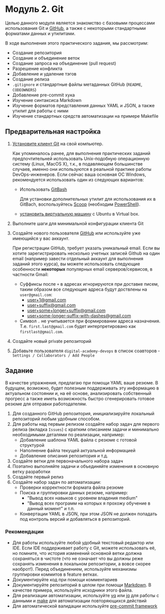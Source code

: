 # Модуль 2. Git

Целью данного модуля является знакомство с базовыми процессами использования Git и [GitHub](https://github.com), а также с некоторыми стандартными форматами данных и утилитами. 

В ходе выполнения этого практического задания, мы рассмотрим:
- Создание репозитория
- Создание и объединение веток
- Создание запроса на объединение (pull request)
- Разрешение конфликта
- Добавление и удаление тэгов
- Создание релиза
- `.gitignore` и стандартные файлы метаданных GitHub (`README`, `CODEOWNERS`)
- Добавление pre-commit хука
- Изучение синтаксиса Markdown
- Изучение форматов представления данных YAML и JSON, а также утилит для работы с ними
- Изучение стандартных средств автоматизации на примере Makefile

## Предварительная настройка

1. [Установите клиент Git](https://git-scm.com/book/en/v2/Getting-Started-Installing-Git) на свой компьютер. 
   
    Как упоминалось ранее, для выполнения практических заданий предпочтительней использовать Unix-подобную операционную систему (Linux, MacOS X), т.к., в подавляющем большинстве случаев, именно они используются в реальной практике работы DevOps-инженеров. 
    Если сейчас ваша основная ОС Windows, рекомендуется использовать один из следующих вариантов:
      - Использовать [GitBash](https://gitforwindows.org)
        
        Для установки дополнительных утилит для использования их в GitBach, воспользуйтесь [Scoop](https://scoop.sh/) (необходим [PowerShell](https://learn.microsoft.com/en-us/powershell/scripting/install/installing-powershell-on-windows?view=powershell-7.)).
      - [установить виртуальную машину](https://ubuntu.com/tutorials/how-to-run-ubuntu-desktop-on-a-virtual-machine-using-virtualbox#1-overview) с Ubuntu в Virtual box.
1. Выполните шаги для минимальной конфигурации клиента Git
1. Создайте нового пользователя [GitHub](https://github.com) или используйте уже имеющийся у вас аккаунт.
   
   При регистрации GitHub, требует указать уникальный email. Если вы хотите зарегистрировать несколько учетных записей Github на один email (например завести отдельный аккаунт для выполнения заданий этого курса), вы можете использовать следующие особенности **некоторых** популярных email серверов/сервисов, в частности Gmail:
     - Суффиксы после `+` в адресах игнорируются при доставке писем, таким образом все следующие адреса будут доствлены на `user@gmail.com`:
       - user+1@gmail.com
       - user+suffix@gmail.com
       - user+some+longer+suffix@gmail.com
       - user+some-longer-suffix-with-dashes@gmail.com
     - Символ `.` не учитывается при формировании адреса назначения. Т.е. `first.last@gmail.com` будет интерпретировано как `firstlast@gmail.com`.
1. Создайте новый private репозиторий 
1. Добавьте пользователя `digital-academy-devops` в список соавторов - `Settings / Collaborators / Add People`

## Задание

В качестве упражнения, предлагаю при помощи YAML ваше резюме. В будущем, возможно, будет полезным поддерживать эту информацию в актуальном состоянии и, на её основе, анализировать собственный прогресс а также иметь возможность быстро сгенерировать готовое резюме для отправки работодателям.

1. Для созданного GitHub репозитория, инициализируйте локальный репозиторий любым удобным способом.
1. Для работы над первым релизом создайте набор задач для первого релиза (вкладка `Issues`) с кратким описанием задачи и минимально необходимыми деталями по реализации, например:
   - Добавление шаблона YAML файла с резюме с готовой структурой
   - Наполнение файла текущей актуальной информацией
   - Добавление описания репозитория и т.д.
1. Cоздайте ветки для первоначального набора задач
1. Поэтапно выполняйте задачи и объединяйте изменения в основную ветку разработки
1. Создайте первый релиз
1. Создайте набор задач по автоматизации:
   - Проверки корректности формата файла резюме 
   - Поиска и группировки данных резюме, например: 
     - "Вывод всех навыков с уровнем владения medium"
     - "Вывод всех программ на которых я прохожу обучение в данный момент" и т.п.
   - Конвертации YAML в JSON, при этом JSON не должен попадать под контроль версий и добавляться в репозиторий.
    
    
### Рекомендации
- Для работы используйте любой удобный текстовый редактор или IDE. 
  Если IDE поддерживает работу с Git, можете использовать её, но помните, что история изменений основной ветки должна сохраняться в чистоте (что не означает что вы должны реже сохранять изменения в локальном репозитории, а вовсе скорее наоброт!). 
  Перед объединением, используйте механизмы группировки коммитов в feature ветках.
- Документируйте код при помощи комментариев
- Документируйте репозиторий в целом при помощи [Markdown](https://docs.github.com/en/get-started/writing-on-github/getting-started-with-writing-and-formatting-on-github/basic-writing-and-formatting-syntax). В качестве примера, используйте исходники этого файла.
- Для реализации автоматизации, используйте [yq](https://mikefarah.gitbook.io/yq/) или [jq](https://stedolan.github.io/jq/) для работы с данными и [make](https://www.gnu.org/software/make/) для автоматизации повторяющихся действий
- Для автоматической валидации используйте [pre-commit framework](https://pre-commit.com)
